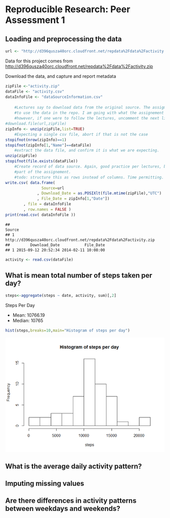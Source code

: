 # Reproducible Research: Peer Assessment 1


## Loading and preprocessing the data



```r
url <- "http://d396qusza40orc.cloudfront.net/repdata%2Fdata%2Factivity.zip"
```

Data for this project comes from http://d396qusza40orc.cloudfront.net/repdata%2Fdata%2Factivity.zip

Download the data, and capture and report metadata



```r
zipFile <-"activity.zip"
dataFile <- "activity.csv"
dataInfoFile <- "dataSourceInformation.csv"

    #Lectures say to download data from the original source. The assigment says
    #to use the data in the repo. I am going with what the assignement says,
    #however, if one were to follow the lectures, uncomment the next line.
#download.file(url,zipFile)
zipInfo <- unzip(zipFile,list=TRUE)
    #Expecting a single csv file, abort if that is not the case
stopifnot(nrow(zipInfo)==1)
stopifnot(zipInfo[1,"Name"]==dataFile)
    #extract the data file, and confirm it is what we are expecting.
unzip(zipFile)
stopifnot(file.exists(dataFile))
    #Create record of data source. Again, good practice per lectures, but not
    #part of the assignement.
    #todo: structure this as rows instead of columns. Time permitting.
write.csv( data.frame(
                Source=url
              , Download_Date = as.POSIXlt(file.mtime(zipFile),"UTC")
              , File_Date = zipInfo[1,"Date"])
        , file = dataInfoFile
        , row.names = FALSE )
print(read.csv( dataInfoFile ))
```

```
##                                                               Source
## 1 http://d396qusza40orc.cloudfront.net/repdata%2Fdata%2Factivity.zip
##         Download_Date           File_Date
## 1 2015-09-12 20:52:34 2014-02-11 10:08:00
```

```r
activity <- read.csv(dataFile)
```


## What is mean total number of steps taken per day?



```r
steps<-aggregate(steps ~ date, activity, sum)[,2]
```

Steps Per Day

- Mean:   10766.19  
- Median:  10765




```r
hist(steps,breaks=10,main="Histogram of steps per day")
```

![](PA1_template_files/figure-html/unnamed-chunk-4-1.png) 



## What is the average daily activity pattern?



## Imputing missing values



## Are there differences in activity patterns between weekdays and weekends?
